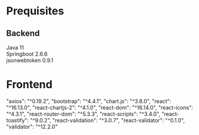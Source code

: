 # Prequisites
## Backend
Java 11 <br>
Springboot 2.6.6 <br>
jsonwebtoken 0.9.1 <br>
# Frontend 
 "axios": "^0.19.2",
 "bootstrap": "^4.4.1",
 "chart.js": "^3.8.0",
 "react": "^16.13.0",
 "react-chartjs-2": "^4.1.0",
 "react-dom": "^16.14.0",
 "react-icons": "^4.3.1",
 "react-router-dom": "^5.3.3",
 "react-scripts": "^3.4.0",
 "react-toastify": "^9.0.2",
 "react-validation": "^3.0.7",
 "react-validator": "^0.1.0",
 "validator": "^12.2.0"
